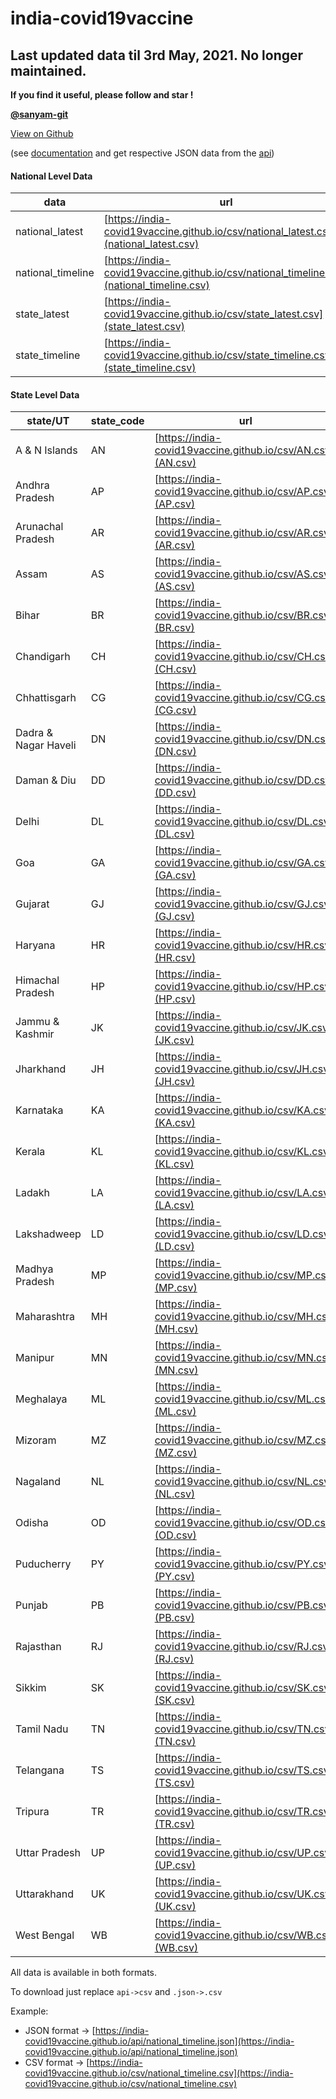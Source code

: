 # india-covid19vaccine

## Last updated data til 3rd May, 2021. No longer maintained.

**If you find it useful, please follow and star !**

**[@sanyam-git](https://github.com/sanyam-git)**

[View on Github](https://github.com/india-covid19vaccine/india-covid19vaccine.github.io)  

(see [documentation](https://india-covid19vaccine.github.io/api#documentation) and get respective JSON data from the [api](https://india-covid19vaccine.github.io/api/))


#### National Level Data
|data|url|
|--|--|
|national_latest|[https://india-covid19vaccine.github.io/csv/national_latest.csv](national_latest.csv)|
|national_timeline|[https://india-covid19vaccine.github.io/csv/national_timeline.csv](national_timeline.csv)|
|state_latest|[https://india-covid19vaccine.github.io/csv/state_latest.csv](state_latest.csv)|
|state_timeline|[https://india-covid19vaccine.github.io/csv/state_timeline.csv](state_timeline.csv)|

#### State Level Data
|state/UT|state_code|url|
|--|--|--|
| A & N Islands        | AN         | [https://india-covid19vaccine.github.io/csv/AN.csv](AN.csv) |
| Andhra Pradesh       | AP         | [https://india-covid19vaccine.github.io/csv/AP.csv](AP.csv) |
| Arunachal Pradesh    | AR         | [https://india-covid19vaccine.github.io/csv/AR.csv](AR.csv) |
| Assam                | AS         | [https://india-covid19vaccine.github.io/csv/AS.csv](AS.csv) |
| Bihar                | BR         | [https://india-covid19vaccine.github.io/csv/BR.csv](BR.csv) |
| Chandigarh           | CH         | [https://india-covid19vaccine.github.io/csv/CH.csv](CH.csv) |
| Chhattisgarh         | CG         | [https://india-covid19vaccine.github.io/csv/CG.csv](CG.csv) |
| Dadra & Nagar Haveli | DN         | [https://india-covid19vaccine.github.io/csv/DN.csv](DN.csv) |
| Daman & Diu          | DD         | [https://india-covid19vaccine.github.io/csv/DD.csv](DD.csv) |
| Delhi                | DL         | [https://india-covid19vaccine.github.io/csv/DL.csv](DL.csv) |
| Goa                  | GA         | [https://india-covid19vaccine.github.io/csv/GA.csv](GA.csv) |
| Gujarat              | GJ         | [https://india-covid19vaccine.github.io/csv/GJ.csv](GJ.csv) |
| Haryana              | HR         | [https://india-covid19vaccine.github.io/csv/HR.csv](HR.csv) |
| Himachal Pradesh     | HP         | [https://india-covid19vaccine.github.io/csv/HP.csv](HP.csv) |
| Jammu & Kashmir      | JK         | [https://india-covid19vaccine.github.io/csv/JK.csv](JK.csv) |
| Jharkhand            | JH         | [https://india-covid19vaccine.github.io/csv/JH.csv](JH.csv) |
| Karnataka            | KA         | [https://india-covid19vaccine.github.io/csv/KA.csv](KA.csv) |
| Kerala               | KL         | [https://india-covid19vaccine.github.io/csv/KL.csv](KL.csv) |
| Ladakh               | LA         | [https://india-covid19vaccine.github.io/csv/LA.csv](LA.csv) |
| Lakshadweep          | LD         | [https://india-covid19vaccine.github.io/csv/LD.csv](LD.csv) |
| Madhya Pradesh       | MP         | [https://india-covid19vaccine.github.io/csv/MP.csv](MP.csv) |
| Maharashtra          | MH         | [https://india-covid19vaccine.github.io/csv/MH.csv](MH.csv) |
| Manipur              | MN         | [https://india-covid19vaccine.github.io/csv/MN.csv](MN.csv) |
| Meghalaya            | ML         | [https://india-covid19vaccine.github.io/csv/ML.csv](ML.csv) |
| Mizoram              | MZ         | [https://india-covid19vaccine.github.io/csv/MZ.csv](MZ.csv) |
| Nagaland             | NL         | [https://india-covid19vaccine.github.io/csv/NL.csv](NL.csv) |
| Odisha               | OD         | [https://india-covid19vaccine.github.io/csv/OD.csv](OD.csv) |
| Puducherry           | PY         | [https://india-covid19vaccine.github.io/csv/PY.csv](PY.csv) |
| Punjab               | PB         | [https://india-covid19vaccine.github.io/csv/PB.csv](PB.csv) |
| Rajasthan            | RJ         | [https://india-covid19vaccine.github.io/csv/RJ.csv](RJ.csv) |
| Sikkim               | SK         | [https://india-covid19vaccine.github.io/csv/SK.csv](SK.csv) |
| Tamil Nadu           | TN         | [https://india-covid19vaccine.github.io/csv/TN.csv](TN.csv) |
| Telangana            | TS         | [https://india-covid19vaccine.github.io/csv/TS.csv](TS.csv) |
| Tripura              | TR         | [https://india-covid19vaccine.github.io/csv/TR.csv](TR.csv) |
| Uttar Pradesh        | UP         | [https://india-covid19vaccine.github.io/csv/UP.csv](UP.csv) |
| Uttarakhand          | UK         | [https://india-covid19vaccine.github.io/csv/UK.csv](UK.csv) |
| West Bengal          | WB         | [https://india-covid19vaccine.github.io/csv/WB.csv](WB.csv) |

All data is available in both formats.

To download just replace `api->csv` and `.json->.csv`

Example:
- JSON format -> [https://india-covid19vaccine.github.io/api/national_timeline.json](https://india-covid19vaccine.github.io/api/national_timeline.json)
- CSV format -> [https://india-covid19vaccine.github.io/csv/national_timeline.csv](https://india-covid19vaccine.github.io/csv/national_timeline.csv)
